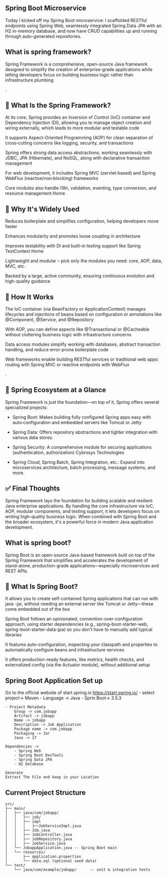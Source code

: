 Spring Boot Microservice
---------------------------------

Today I kicked off my Spring Boot microservice: I scaffolded RESTful endpoints using Spring Web, seamlessly integrated Spring Data JPA with an H2 in-memory database, and now have CRUD capabilities up and running through auto-generated repositories.


What is spring framework?
--------------------------
Spring Framework is a comprehensive, open-source Java framework designed to simplify the creation of enterprise-grade applications while letting developers focus on building business logic rather than infrastructure plumbing

.

🌟 What Is the Spring Framework?
-----------------------------------
At its core, Spring provides an Inversion of Control (IoC) container and Dependency Injection (DI), allowing you to manage object creation and wiring externally, which leads to more modular and testable code 

It supports Aspect-Oriented Programming (AOP) for clean separation of cross‑cutting concerns like logging, security, and transactions 

Spring offers strong data access abstractions, working seamlessly with JDBC, JPA (Hibernate), and NoSQL, along with declarative transaction management 

For web development, it includes Spring MVC (servlet‑based) and Spring WebFlux (reactive/non‑blocking) frameworks 

Core modules also handle i18n, validation, eventing, type conversion, and resource management 
Home

🔧 Why It's Widely Used
---------------------------
Reduces boilerplate and simplifies configuration, helping developers move faster 

Enhances modularity and promotes loose coupling in architecture 

Improves testability with DI and built-in testing support like Spring TestContext 
Home

Lightweight and modular – pick only the modules you need: core, AOP, data, MVC, etc. 

Backed by a large, active community, ensuring continuous evolution and high-quality guidance 

🧩 How It Works
-----------------
The IoC container (via BeanFactory or ApplicationContext) manages lifecycles and injections of beans based on configuration or annotations like @Component, @Service, and @Repository 

With AOP, you can define aspects like @Transactional or @Cacheable without cluttering business logic with infrastructure concerns 

Data access modules simplify working with databases, abstract transaction handling, and reduce error-prone boilerplate code 

Web frameworks enable building RESTful services or traditional web apps: routing with Spring MVC or reactive endpoints with WebFlux 

.

🧱 Spring Ecosystem at a Glance
------------------------------------
Spring Framework is just the foundation—on top of it, Spring offers several specialized projects:

* Spring Boot: Makes building fully configured Spring apps easy with auto‑configuration and embedded servers like Tomcat or Jetty 

* Spring Data: Offers repository abstractions and tighter integration with various data stores.

* Spring Security: A comprehensive module for securing applications (authentication, authorization) 
Cybrosys Technologies

* Spring Cloud, Spring Batch, Spring Integration, etc.: Expand into microservices architecture, batch processing, message systems, and more.

✅ Final Thoughts
-------------------
Spring Framework lays the foundation for building scalable and resilient Java enterprise applications. By handling the core infrastructure via IoC, AOP, modular components, and testing support, it lets developers focus on writing high-quality business logic. When combined with Spring Boot and the broader ecosystem, it's a powerful force in modern Java application development.

What is spring boot?
------------------------
Spring Boot is an open-source Java-based framework built on top of the Spring Framework that simplifies and accelerates the development of stand-alone, production-grade applications—especially microservices and REST APIs.

🚀 What Is Spring Boot?
--------------------------
It allows you to create self-contained Spring applications that can run with java -jar, without needing an external server like Tomcat or Jetty—these come embedded out of the box 

Spring Boot follows an opinionated, convention-over-configuration approach, using starter dependencies (e.g., spring-boot-starter-web, spring-boot-starter-data-jpa) so you don't have to manually add typical libraries 

It features auto-configuration, inspecting your classpath and properties to automatically configure beans and infrastructure services

It offers production-ready features, like metrics, health checks, and externalized config (via the Actuator module), without additional setup 


Spring Boot Application Set up
--------------------------------
Go to the official website of start.spring.io https://start.spring.io/ 
    - select project-> Maven
    - Language -> Java
    - Sprin Boot-> 3.5.3

    - Project Metadata
        Group -> com.jobapp
        Artifact -> jobapp
        Name -> jobapp
        Description -> Job Application
        Package name -> com.jobapp
        Packaging -> Jar
        Java -> 17

    Dependencies -> 
        - Spring Web
        - Spring Boot DevTools
        - Spring Data JPA
        - H2 Database
    
    Generate
    Extract The File and keep in your Location

Current Project Structure
--------------------------
    src/
    ├── main/
    │   ├── java/com/jobapp/
    │   │   ├── job/
    │   │   ├── impl
    │   │   │   ├──JobServiceImpl.java
    │   │   ├── Job.java        
    │   │   ├── JobController.java
    │   │   ├── JobRepository.java
    │   │   ├── JobService.java
    │   └── JobappApplication.java -- Spring Boot main
    │   └── resources/
    │       ├── application.properties
    │       └── data.sql (optional seed data)
    └── test/
        └── java/com/example/jobapp/      -- unit & integration tests
